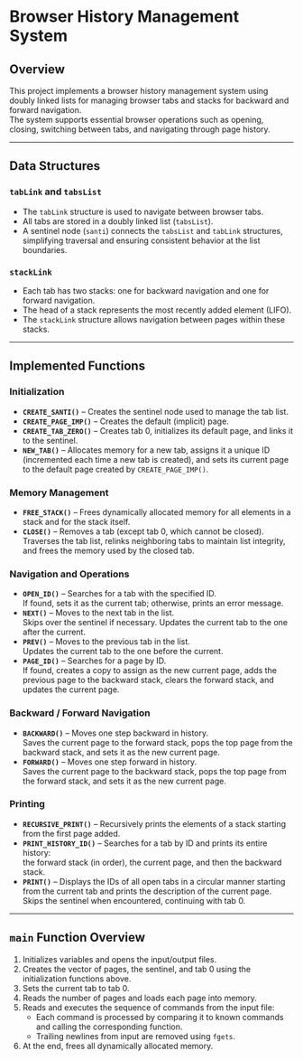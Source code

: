 # Browser History Management System

## Overview
This project implements a browser history management system using doubly linked lists for managing browser tabs and stacks for backward and forward navigation.  
The system supports essential browser operations such as opening, closing, switching between tabs, and navigating through page history.

---

## Data Structures

### `tabLink` and `tabsList`
- The `tabLink` structure is used to navigate between browser tabs.
- All tabs are stored in a doubly linked list (`tabsList`).
- A sentinel node (`santi`) connects the `tabsList` and `tabLink` structures, simplifying traversal and ensuring consistent behavior at the list boundaries.

### `stackLink`
- Each tab has two stacks: one for backward navigation and one for forward navigation.
- The head of a stack represents the most recently added element (LIFO).
- The `stackLink` structure allows navigation between pages within these stacks.

---

## Implemented Functions

### Initialization
- **`CREATE_SANTI()`** – Creates the sentinel node used to manage the tab list.
- **`CREATE_PAGE_IMP()`** – Creates the default (implicit) page.
- **`CREATE_TAB_ZERO()`** – Creates tab 0, initializes its default page, and links it to the sentinel.
- **`NEW_TAB()`** – Allocates memory for a new tab, assigns it a unique ID (incremented each time a new tab is created), and sets its current page to the default page created by `CREATE_PAGE_IMP()`.

### Memory Management
- **`FREE_STACK()`** – Frees dynamically allocated memory for all elements in a stack and for the stack itself.
- **`CLOSE()`** – Removes a tab (except tab 0, which cannot be closed).  
  Traverses the tab list, relinks neighboring tabs to maintain list integrity, and frees the memory used by the closed tab.

### Navigation and Operations
- **`OPEN_ID()`** – Searches for a tab with the specified ID.  
  If found, sets it as the current tab; otherwise, prints an error message.
- **`NEXT()`** – Moves to the next tab in the list.  
  Skips over the sentinel if necessary. Updates the current tab to the one after the current.
- **`PREV()`** – Moves to the previous tab in the list.  
  Updates the current tab to the one before the current.
- **`PAGE_ID()`** – Searches for a page by ID.  
  If found, creates a copy to assign as the new current page, adds the previous page to the backward stack, clears the forward stack, and updates the current page.

### Backward / Forward Navigation
- **`BACKWARD()`** – Moves one step backward in history.  
  Saves the current page to the forward stack, pops the top page from the backward stack, and sets it as the new current page.
- **`FORWARD()`** – Moves one step forward in history.  
  Saves the current page to the backward stack, pops the top page from the forward stack, and sets it as the new current page.

### Printing
- **`RECURSIVE_PRINT()`** – Recursively prints the elements of a stack starting from the first page added.
- **`PRINT_HISTORY_ID()`** – Searches for a tab by ID and prints its entire history:  
  the forward stack (in order), the current page, and then the backward stack.
- **`PRINT()`** – Displays the IDs of all open tabs in a circular manner starting from the current tab and prints the description of the current page.  
  Skips the sentinel when encountered, continuing with tab 0.

---

## `main` Function Overview

1. Initializes variables and opens the input/output files.
2. Creates the vector of pages, the sentinel, and tab 0 using the initialization functions above.
3. Sets the current tab to tab 0.
4. Reads the number of pages and loads each page into memory.
5. Reads and executes the sequence of commands from the input file:
   - Each command is processed by comparing it to known commands and calling the corresponding function.
   - Trailing newlines from input are removed using `fgets`.
6. At the end, frees all dynamically allocated memory.
